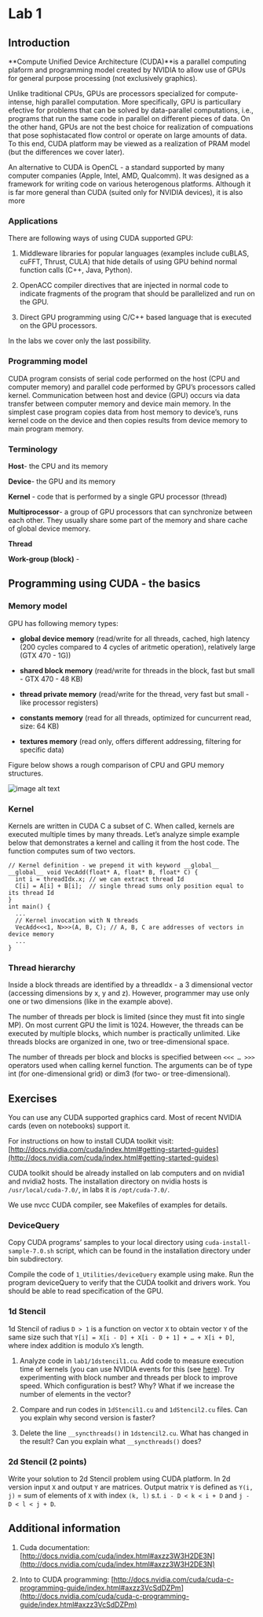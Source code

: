 # Lab 1

## Introduction

**Compute Unified Device Architecture (CUDA)**is a parallel computing plaform and programming model created by NVIDIA to allow use of GPUs for general purpose processing (not exclusively graphics).

Unlike traditional CPUs, GPUs are processors specialized for compute-intense, high parallel computation. More specifically, GPU is particullary efective for problems that can be solved by data-parallel computations, i.e., programs that run the same code in parallel on different pieces of data. On the other hand, GPUs are not the best choice for realization of compuations that pose sophistacated flow control or operate on large amounts of data. To this end, CUDA platform may be viewed as a realization of PRAM model (but the differences we cover later).

An alternative to CUDA is OpenCL - a standard supported by many computer companies (Apple, Intel, AMD, Qualcomm). It was designed as a framework for writing code on various heterogenous platforms. Although it is far more general than CUDA (suited only for NVIDIA devices), it is also more 

### Applications

There are following ways of using CUDA supported GPU:

1. Middleware libraries for popular languages (examples include cuBLAS, cuFFT, Thrust, CULA) that hide details of using GPU behind normal function calls (C++, Java, Python).

2. OpenACC compiler directives that are injected in normal code to indicate fragments of the program that should be parallelized and run on the GPU.

3. Direct GPU programming using C/C++ based language that is executed on the GPU processors.

In the labs we cover only the last possibility.

### Programming model

CUDA program consists of serial code performed on the host (CPU and computer memory) and parallel code performed by GPU’s processors called kernel. Communication between host and device (GPU) occurs via data transfer between computer memory and device main memory. In the simplest case program copies data from host memory to device’s, runs kernel code on the device and then copies results from device memory to main program memory.

### Terminology

**Host**- the CPU and its memory

**Device**- the GPU and its memory

**Kernel** - code that is performed by a single GPU processor (thread)

**Multiprocessor**- a group of GPU processors that can synchronize between each other. They usually share some part of the memory and share cache of global device memory.

**Thread**

**Work-group (block)** - 

## Programming using CUDA - the basics

### Memory model

GPU has following memory types:

* **global device memory** (read/write for all threads, cached, high latency (200 cycles compared to 4 cycles of aritmetic operation), relatively large (GTX 470 - 1G))

* **shared block memory** (read/write for threads in the block, fast but small - GTX 470 - 48 KB)

* **thread private memory** (read/write for the thread, very fast but small - like processor registers)

* **constants memory** (read for all threads, optimized for cuncurrent read, size: 64 KB)

* **textures memory** (read only, offers different addressing, filtering for specific data)

Figure below shows a rough comparison of CPU and GPU memory structures.

![image alt text](http://docs.nvidia.com/cuda/cuda-c-programming-guide/graphics/gpu-devotes-more-transistors-to-data-processing.png)

### Kernel

Kernels are written in CUDA C a subset of C. When called, kernels are executed multiple times by many threads. Let’s analyze simple example below that demonstrates a kernel and calling it from the host code. The function computes sum of two vectors.

```cuda
// Kernel definition - we prepend it with keyword __global__
__global__ void VecAdd(float* A, float* B, float* C) { 
  int i = threadIdx.x; // we can extract thread Id
  C[i] = A[i] + B[i];  // single thread sums only position equal to its thread Id
} 
int main() { 
  ...  
  // Kernel invocation with N threads 
  VecAdd<<<1, N>>>(A, B, C); // A, B, C are addresses of vectors in device memory
  ... 
}
```

### Thread hierarchy

Inside a block threads are identified by a threadIdx - a 3 dimensional vector (accessing dimensions by x, y and z). However, programmer may use only one or two dimensions (like in the example above).

The number of threads per block is limited (since they must fit into single MP). On most current GPU the limit is 1024. However, the threads can be executed by multiple blocks, which number is practically unlimited. Like threads blocks are organized in one, two or tree-dimensional space. 

The number of threads per block and blocks is specified between `<<< … >>>` operators used when calling kernel function. The arguments can be of type int (for one-dimensional grid) or dim3 (for two- or tree-dimensional).

## Exercises

You can use any CUDA supported graphics card. Most of recent NVIDIA cards (even on notebooks) support it. 

For instructions on how to install CUDA toolkit visit: [http://docs.nvidia.com/cuda/index.html#getting-started-guides](http://docs.nvidia.com/cuda/index.html#getting-started-guides)

CUDA toolkit should be already installed on lab computers and on nvidia1 and nvidia2 hosts. The installation directory on nvidia hosts is `/usr/local/cuda-7.0/`, in labs it is `/opt/cuda-7.0/`.

We use nvcc CUDA compiler, see Makefiles of examples for details.

### DeviceQuery

Copy CUDA programs’ samples to your local directory using `cuda-install-sample-7.0.sh` script, which can be found in the installation directory under bin subdirectory.

Compile the code of `1_Utilities/deviceQuery` example using make. Run the program deviceQuery to verify that the CUDA toolkit and drivers work. You should be able to read specification of the GPU.

### 1d Stencil

1d Stencil of radius `D > 1` is a function on vector `X` to obtain vector `Y` of the same size such that `Y[i] = X[i - D] + X[i - D + 1] + … + X[i + D]`, where index addition is modulo `X`’s length.

1. Analyze code in `lab1/1dstencil1.cu`. Add code to measure execution time of kernels (you can use NVIDIA events for this (see [here](http://devblogs.nvidia.com/parallelforall/how-implement-performance-metrics-cuda-cc/)). Try experimenting with block number and threads per block to improve speed. Which configuration is best? Why? What if we increase the number of elements in the vector?

2. Compare and run codes in `1dStencil1.cu` and `1dStencil2.cu` files. Can you explain why second version is faster?

3. Delete the line `__syncthreads()` in `1dstencil2.cu`. What has changed in the result? Can you explain what `__syncthreads()` does?

### 2d Stencil (2 points)

Write your solution to 2d Stencil problem using CUDA platform. In 2d version input `X` and output `Y` are matrices. Output matrix `Y` is defined as `Y(i, j)` = sum of elements of `X` with index `(k, l)` s.t. `i - D < k < i + D` and `j - D < l < j + D`.

## Additional information

1. Cuda documentation: [http://docs.nvidia.com/cuda/index.html#axzz3W3H2DE3N](http://docs.nvidia.com/cuda/index.html#axzz3W3H2DE3N)

2. Into to CUDA programming: [http://docs.nvidia.com/cuda/cuda-c-programming-guide/index.html#axzz3VcSdDZPm](http://docs.nvidia.com/cuda/cuda-c-programming-guide/index.html#axzz3VcSdDZPm)
